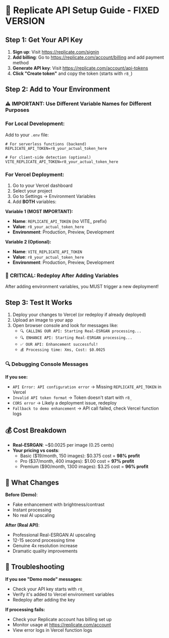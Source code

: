 # 🔑 Replicate API Setup Guide - FIXED VERSION

## Step 1: Get Your API Key

1. **Sign up**: Visit https://replicate.com/signin
2. **Add billing**: Go to https://replicate.com/account/billing and add payment method
3. **Generate API key**: Visit https://replicate.com/account/api-tokens
4. **Click "Create token"** and copy the token (starts with `r8_`)

## Step 2: Add to Your Environment

### ⚠️ IMPORTANT: Use Different Variable Names for Different Purposes

### For Local Development:
Add to your `.env` file:
```
# For serverless functions (backend)
REPLICATE_API_TOKEN=r8_your_actual_token_here

# For client-side detection (optional)
VITE_REPLICATE_API_TOKEN=r8_your_actual_token_here
```

### For Vercel Deployment:
1. Go to your Vercel dashboard
2. Select your project
3. Go to Settings → Environment Variables
4. Add **BOTH** variables:

**Variable 1 (MOST IMPORTANT):**
   - **Name**: `REPLICATE_API_TOKEN` (no VITE_ prefix)
   - **Value**: `r8_your_actual_token_here`
   - **Environment**: Production, Preview, Development

**Variable 2 (Optional):**
   - **Name**: `VITE_REPLICATE_API_TOKEN` 
   - **Value**: `r8_your_actual_token_here`
   - **Environment**: Production, Preview, Development

### 🔄 **CRITICAL: Redeploy After Adding Variables**
After adding environment variables, you MUST trigger a new deployment!

## Step 3: Test It Works

1. Deploy your changes to Vercel (or redeploy if already deployed)
2. Upload an image to your app
3. Open browser console and look for messages like:
   - `🔍 CALLING OUR API: Starting Real-ESRGAN processing...`
   - `🔍 ENHANCE API: Starting Real-ESRGAN processing...`
   - `✅ OUR API: Enhancement successful!`
   - `💰 Processing time: Xms, Cost: $0.0025`

### 🔍 **Debugging Console Messages**

**If you see:**
- `API Error: API configuration error` → Missing `REPLICATE_API_TOKEN` in Vercel
- `Invalid API token format` → Token doesn't start with `r8_`
- `CORS error` → Likely a deployment issue, redeploy
- `Fallback to demo enhancement` → API call failed, check Vercel function logs

## 💰 Cost Breakdown

- **Real-ESRGAN**: ~$0.0025 per image (0.25 cents)
- **Your pricing vs costs**:
  - Basic ($19/month, 150 images): $0.375 cost = **98% profit**
  - Pro ($37/month, 400 images): $1.00 cost = **97% profit** 
  - Premium ($90/month, 1300 images): $3.25 cost = **96% profit**

## 🚀 What Changes

**Before (Demo)**: 
- Fake enhancement with brightness/contrast
- Instant processing
- No real AI upscaling

**After (Real API)**:
- Professional Real-ESRGAN AI upscaling
- 12-15 second processing time
- Genuine 4x resolution increase
- Dramatic quality improvements

## 🔧 Troubleshooting

**If you see "Demo mode" messages:**
- Check your API key starts with `r8_`
- Verify it's added to Vercel environment variables
- Redeploy after adding the key

**If processing fails:**
- Check your Replicate account has billing set up
- Monitor usage at https://replicate.com/account
- View error logs in Vercel function logs